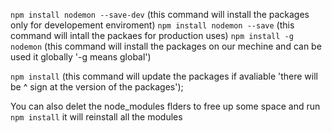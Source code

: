 `npm install nodemon --save-dev` (this command will install the packages only for developement enviroment)
`npm install nodemon --save` (this command will intall the packaes for production uses)
`npm install -g nodemon` (this command will install the packages on our mechine and can be used it globally '-g means global')

`npm install` (this command will update the packages if avaliable 'there will be ^ sign at the version of the packages');

You can also delet the node_modules flders to free up some space and run `npm install` it will reinstall all the modules 
